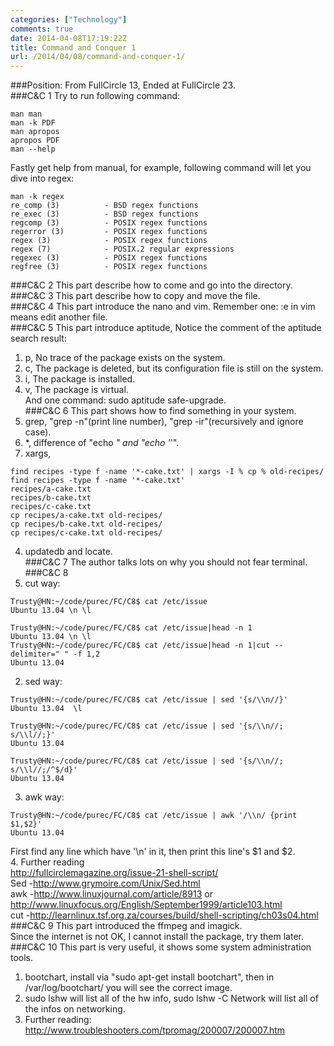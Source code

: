 ```yaml
---
categories: ["Technology"]
comments: true
date: 2014-04-08T17:19:22Z
title: Command and Conquer 1
url: /2014/04/08/command-and-conquer-1/
---
```


###Position: 
From FullCircle 13, Ended at FullCircle 23.     
###C&C 1
Try to run following command:    

```
man man
man -k PDF
man apropos
apropos PDF
man --help

```
Fastly get help from manual, for example, following command will let you dive into regex:    

```
man -k regex
re_comp (3)          - BSD regex functions
re_exec (3)          - BSD regex functions
regcomp (3)          - POSIX regex functions
regerror (3)         - POSIX regex functions
regex (3)            - POSIX regex functions
regex (7)            - POSIX.2 regular expressions
regexec (3)          - POSIX regex functions
regfree (3)          - POSIX regex functions

```
###C&C 2
This part describe how to come and go into the directory.
###C&C 3
This part describe how to copy and move the file.     
###C&C 4
This part introduce the nano and vim. Remember one: :e in vim means edit another file.     
###C&C 5
This part introduce aptitude, Notice the comment of the aptitude search result:    
1. p, No trace of the package exists on the system.    
2. c, The package is deleted, but its configuration file is still on the system.    
3. i, The package is installed.     
4. v, The package is virtual.    
And one command: sudo aptitude safe-upgrade.     
###C&C 6
This part shows how to find something in your system.    
1. grep, "grep -n"(print line number),  "grep -ir"(recursively and ignore case).    
2. *, difference of "echo *" and "echo '*'".    
3. xargs,     

```
find recipes -type f -name '*-cake.txt' | xargs -I % cp % old-recipes/
find recipes -type f -name '*-cake.txt'
recipes/a-cake.txt
recipes/b-cake.txt
recipes/c-cake.txt
cp recipes/a-cake.txt old-recipes/
cp recipes/b-cake.txt old-recipes/
cp recipes/c-cake.txt old-recipes/

```
4. updatedb and locate.     
###C&C 7
The author talks lots on why you should not fear terminal.    
###C&C 8
1. cut way:     

```
Trusty@HN:~/code/purec/FC/C8$ cat /etc/issue
Ubuntu 13.04 \n \l

Trusty@HN:~/code/purec/FC/C8$ cat /etc/issue|head -n 1
Ubuntu 13.04 \n \l
Trusty@HN:~/code/purec/FC/C8$ cat /etc/issue|head -n 1|cut --delimiter=" " -f 1,2
Ubuntu 13.04

```
2. sed way:     

```
Trusty@HN:~/code/purec/FC/C8$ cat /etc/issue | sed '{s/\\n//}'
Ubuntu 13.04  \l

Trusty@HN:~/code/purec/FC/C8$ cat /etc/issue | sed '{s/\\n//; s/\\l//;}'
Ubuntu 13.04  

Trusty@HN:~/code/purec/FC/C8$ cat /etc/issue | sed '{s/\\n//; s/\\l//;/^$/d}'
Ubuntu 13.04  

```
3. awk way:    

```
Trusty@HN:~/code/purec/FC/C8$ cat /etc/issue | awk '/\\n/ {print $1,$2}'
Ubuntu 13.04

```
First find any line which have '\n' in it, then print this line's $1 and $2.    
4. Further reading    
http://fullcirclemagazine.org/issue-21-shell-script/    
Sed -http://www.grymoire.com/Unix/Sed.html    
awk -http://www.linuxjournal.com/article/8913 or http://www.linuxfocus.org/English/September1999/article103.html    
cut -http://learnlinux.tsf.org.za/courses/build/shell-scripting/ch03s04.html    
###C&C 9 
This part introduced the ffmpeg and imagick.     
Since the internet is not OK, I cannot install the package, try them later.    
###C&C 10
This part is very useful, it shows some system administration tools.    
1. bootchart, install via "sudo apt-get install bootchart", then in /var/log/bootchart/ you will see the correct image.    
2. sudo lshw will list all of the hw info, sudo lshw -C Network will list all of the infos on networking.     
3. Further reading: http://www.troubleshooters.com/tpromag/200007/200007.htm    




